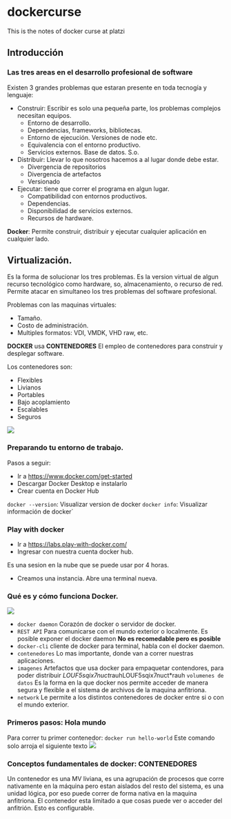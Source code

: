 # dockercurse
This is the notes of docker curse at platzi
## Introducción
### Las tres areas en el desarrollo profesional de software
Existen 3 grandes problemas que estaran presente en toda tecnogía y lenguaje:
* Construir: Escribir es solo una pequeña parte, los problemas complejos necesitan equipos.
  * Entorno de desarrollo.
  * Dependencias, frameworks, bibliotecas.
  * Entorno de ejecución. Versiones de node etc. 
  * Equivalencia con el entorno productivo.
  * Servicios externos. Base de datos. S.o.
* Distribuir: Llevar lo que nosotros hacemos a al lugar donde debe estar.
  * Divergencia de repositorios
  * Divergencia de artefactos
  * Versionado
* Ejecutar: tiene que correr el programa en algun lugar.
  * Compatibilidad con entornos productivos.
  * Dependencias.
  * Disponibilidad de servicios externos.
  * Recursos de hardware.

**Docker**: Permite construir, distribuir y ejecutar cualquier aplicación en cualquier lado.

## Virtualización.
Es la forma de solucionar los tres problemas.
Es la version virtual de algun recurso tecnológico como hardware, so, almacenamiento, o recurso de red.
Permite atacar en simultaneo los tres problemas del software profesional.

Problemas con las maquinas virtuales:
* Tamaño.
* Costo de administración.
* Multiples formatos: VDI, VMDK, VHD raw, etc.

**DOCKER** usa **CONTENEDORES**
El empleo de contenedores para construir y desplegar software.

Los contenedores son:
 * Flexibles
 * Livianos
 * Portables
 * Bajo acoplamiento
 * Escalables
 * Seguros

<img src="https://www.redeszone.net/app/uploads/2016/02/docker-vs-virtual-machines.png" />

### Preparando tu entorno de trabajo.
Pasos a seguir:

* Ir a https://www.docker.com/get-started
* Descargar Docker Desktop e instalarlo
* Crear cuenta en Docker Hub

`docker --version`: Visualizar version de docker
`docker info`: Visualizar información de docker`
### Play with docker

* Ir a https://labs.play-with-docker.com/
* Ingresar con nuestra cuenta docker hub.

Es una sesion en la nube que se puede usar por 4 horas.
* Creamos una instancia. Abre una terminal nueva.

### Qué es y cómo funciona Docker.
<img src="https://ualmtorres.github.io/SeminarioDockerPresentacion/images/DockerEngine.png"/>

* `docker daemon` Corazón de docker o servidor de docker. 
* `REST API` Para comunicarse con el mundo exterior o localmente. Es posible exponer el docker daemon **No es recomedable pero es posible**
* `docker-cli` cliente de docker para terminal, habla con el docker daemon. 
* `contenedores` Lo mas importante, donde van a correr nuestras aplicaciones.
* `imagenes` Artefactos que usa docker para empaquetar contendores, para poder distribuir
*LOUF5sqix7nuct*rauhLOUF5sqix7nuct*rauh `volumenes de datos` Es la forma en la que docker nos permite acceder de manera segura y flexible a el sistema de archivos de la maquina anfitriona.
* `network` Le permite a los distintos contenedores de docker entre si o con el mundo exterior.

### Primeros pasos: Hola mundo
Para correr tu primer contenedor:
`docker run hello-world`
Este comando solo arroja el siguiente texto
<img src="https://static.platzi.com/media/user_upload/docker_run-4a1c7a71-25c7-4c35-a996-522dd2cc5345.jpg" />

### Conceptos fundamentales de docker: CONTENEDORES

Un contenedor es una MV liviana, es una agrupación de procesos que corre nativamente en la máquina pero estan aislados del resto del sistema, es una unidad lógica, por eso puede correr de forma nativa en la maquina anfitriona.
El contenedor esta limitado a que cosas puede ver o acceder del anfitrión. Esto es configurable.


